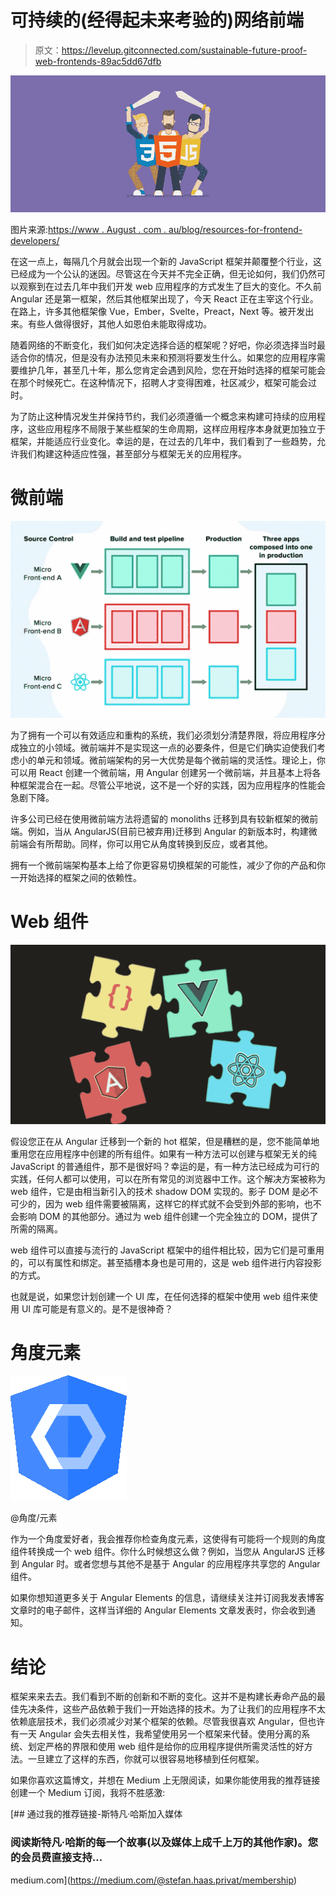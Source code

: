# 可持续的(经得起未来考验的)网络前端

> 原文：<https://levelup.gitconnected.com/sustainable-future-proof-web-frontends-89ac5dd67dfb>

![](img/18fe56d0a8c153af1291e1379d623114.png)

图片来源:[https://www . August . com . au/blog/resources-for-frontend-developers/](https://www.august.com.au/blog/resources-for-frontend-developers/)

在这一点上，每隔几个月就会出现一个新的 JavaScript 框架并颠覆整个行业，这已经成为一个公认的迷因。尽管这在今天并不完全正确，但无论如何，我们仍然可以观察到在过去几年中我们开发 web 应用程序的方式发生了巨大的变化。不久前 Angular 还是第一框架，然后其他框架出现了，今天 React 正在主宰这个行业。在路上，许多其他框架像 Vue，Ember，Svelte，Preact，Next 等。被开发出来。有些人做得很好，其他人如恩伯未能取得成功。

随着网络的不断变化，我们如何决定选择合适的框架呢？好吧，你必须选择当时最适合你的情况，但是没有办法预见未来和预测将要发生什么。如果您的应用程序需要维护几年，甚至几十年，那么您肯定会遇到风险，您在开始时选择的框架可能会在那个时候死亡。在这种情况下，招聘人才变得困难，社区减少，框架可能会过时。

为了防止这种情况发生并保持节约，我们必须遵循一个概念来构建可持续的应用程序，这些应用程序不局限于某些框架的生命周期，这样应用程序本身就更加独立于框架，并能适应行业变化。幸运的是，在过去的几年中，我们看到了一些趋势，允许我们构建这种适应性强，甚至部分与框架无关的应用程序。

# 微前端

![](img/92ef64d3511fca1577210b6ad5029b89.png)

为了拥有一个可以有效适应和重构的系统，我们必须划分清楚界限，将应用程序分成独立的小领域。微前端并不是实现这一点的必要条件，但是它们确实迫使我们考虑小的单元和领域。微前端架构的另一大优势是每个微前端的灵活性。理论上，你可以用 React 创建一个微前端，用 Angular 创建另一个微前端，并且基本上将各种框架混合在一起。尽管公平地说，这不是一个好的实践，因为应用程序的性能会急剧下降。

许多公司已经在使用微前端方法将遗留的 monoliths 迁移到具有较新框架的微前端。例如，当从 AngularJS(目前已被弃用)迁移到 Angular 的新版本时，构建微前端会有所帮助。同样，你可以用它从角度转换到反应，或者其他。

拥有一个微前端架构基本上给了你更容易切换框架的可能性，减少了你的产品和你一开始选择的框架之间的依赖性。

# Web 组件

![](img/7340cda0ab9a4df068224783ff575b7a.png)

假设您正在从 Angular 迁移到一个新的 hot 框架，但是糟糕的是，您不能简单地重用您在应用程序中创建的所有组件。如果有一种方法可以创建与框架无关的纯 JavaScript 的普通组件，那不是很好吗？幸运的是，有一种方法已经成为可行的实践，任何人都可以使用，可以在所有常见的浏览器中工作。这个解决方案被称为 web 组件，它是由相当新引入的技术 shadow DOM 实现的。影子 DOM 是必不可少的，因为 web 组件需要被隔离，这样它的样式就不会受到外部的影响，也不会影响 DOM 的其他部分。通过为 web 组件创建一个完全独立的 DOM，提供了所需的隔离。

web 组件可以直接与流行的 JavaScript 框架中的组件相比较，因为它们是可重用的，可以有属性和绑定。甚至插槽本身也是可用的，这是 web 组件进行内容投影的方式。

也就是说，如果您计划创建一个 UI 库，在任何选择的框架中使用 web 组件来使用 UI 库可能是有意义的。是不是很神奇？

# 角度元素

![](img/91915de5016664c850aef52d8deb8f10.png)

@角度/元素

作为一个角度爱好者，我会推荐你检查角度元素，这使得有可能将一个规则的角度组件转换成一个 web 组件。你什么时候想这么做？例如，当您从 AngularJS 迁移到 Angular 时。或者您想与其他不是基于 Angular 的应用程序共享您的 Angular 组件。

如果你想知道更多关于 Angular Elements 的信息，请继续关注并订阅我发表博客文章时的电子邮件，这样当详细的 Angular Elements 文章发表时，你会收到通知。

# 结论

框架来来去去。我们看到不断的创新和不断的变化。这并不是构建长寿命产品的最佳先决条件，这些产品依赖于我们一开始选择的技术。为了让我们的应用程序不太依赖底层技术，我们必须减少对某个框架的依赖。尽管我很喜欢 Angular，但也许有一天 Angular 会失去相关性，我希望使用另一个框架来代替。使用分离的系统、划定严格的界限和使用 web 组件是给你的应用程序提供所需灵活性的好方法。一旦建立了这样的东西，你就可以很容易地移植到任何框架。

如果你喜欢这篇博文，并想在 Medium 上无限阅读，如果你能使用我的推荐链接创建一个 Medium 订阅，我将不胜感激:

[](https://medium.com/@stefan.haas.privat/membership) [## 通过我的推荐链接-斯特凡·哈斯加入媒体

### 阅读斯特凡·哈斯的每一个故事(以及媒体上成千上万的其他作家)。您的会员费直接支持…

medium.com](https://medium.com/@stefan.haas.privat/membership)